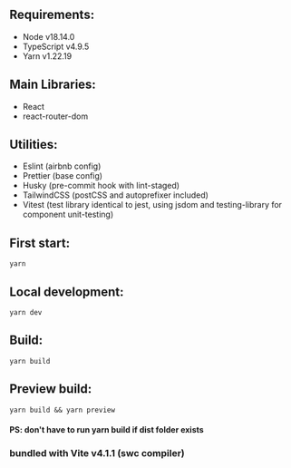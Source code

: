 ## Requirements:

- Node v18.14.0
- TypeScript v4.9.5
- Yarn v1.22.19

## Main Libraries:

- React
- react-router-dom

## Utilities:

- Eslint (airbnb config)
- Prettier (base config)
- Husky (pre-commit hook with lint-staged)
- TailwindCSS (postCSS and autoprefixer included)
- Vitest (test library identical to jest, using jsdom and testing-library for component unit-testing)

## First start:
```
yarn
```

## Local development:
```
yarn dev
```

## Build:
```
yarn build
```

## Preview build:
```
yarn build && yarn preview 
```
#### PS: don't have to run yarn build if dist folder exists

### bundled with Vite v4.1.1 (swc compiler)
